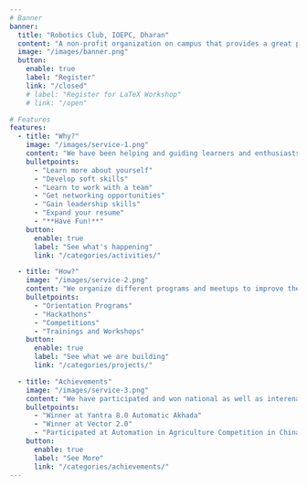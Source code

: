 ```yaml
---
# Banner
banner:
  title: "Robotics Club, IOEPC, Dharan"
  content: "A non-profit organization on campus that provides a great platform for students and enthusiasts created with the intention of encouraging, teaching, investigating, and competing in the field of robotics."
  image: "/images/banner.png"
  button:
    enable: true
    label: "Register"
    link: "/closed"
    # label: "Register for LaTeX Workshop"
    # link: "/open"

# Features
features:
  - title: "Why?"
    image: "/images/service-1.png"
    content: "We have been helping and guiding learners and enthusiasts since 2073. Here you will:"
    bulletpoints:
      - "Learn more about yourself"
      - "Develop soft skills"
      - "Learn to work with a team"
      - "Get networking opportunities"
      - "Gain leadership skills"
      - "Expand your resume"
      - "**Have Fun!**"
    button:
      enable: true
      label: "See what's happening"
      link: "/categories/activities/"

  - title: "How?"
    image: "/images/service-2.png"
    content: "We organize different programs and meetups to improve the learning experiance of the learners. Like:"
    bulletpoints:
      - "Orientation Programs"
      - "Hackathons"
      - "Competitions"
      - "Trainings and Workshops"
    button:
      enable: true
      label: "See what we are building"
      link: "/categories/projects/"

  - title: "Achievements"
    image: "/images/service-3.png"
    content: "We have participated and won national as well as interenational events."
    bulletpoints:
      - "Winner at Yantra 8.0 Automatic Akhada"
      - "Winner at Vector 2.0"
      - "Participated at Automation in Agriculture Competition in China 2018 and 2019"
    button:
      enable: true
      label: "See More"
      link: "/categories/achievements/"
---
```

